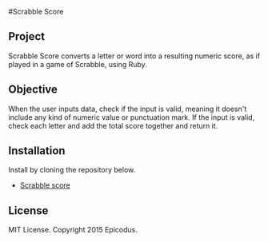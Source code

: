 #Scrabble Score

## Project

Scrabble Score converts a letter or word into a resulting numeric score, as if played in a game of Scrabble, using Ruby.

## Objective

When the user inputs data, check if the input is valid, meaning it doesn't include any kind of numeric value or punctuation mark. If the input is valid, check each letter and add the total score together and return it.

## Installation

Install by cloning the repository below.

* [Scrabble score](https://github.com/Rilsta/scrabble_score_ruby)

## License

MIT License. Copyright 2015 Epicodus.
